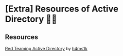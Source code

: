 # [Extra] Resources of Active Directory 🧑‍💻

## Resources
[Red Teaming Active Directory](https://h4ms1k.github.io/Red_Team_Active_Directory/#) by [h4ms1k](https://h4ms1k.github.io/)
